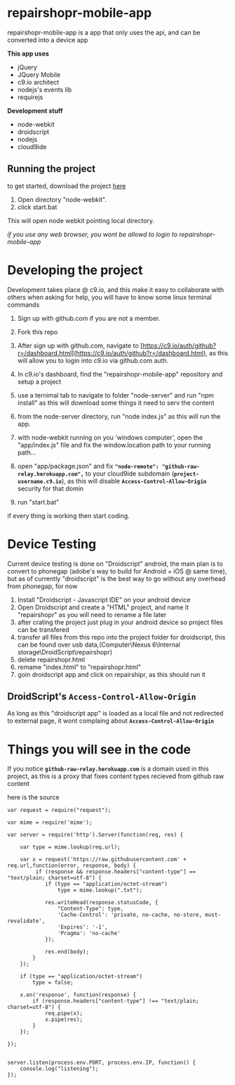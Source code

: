 # repairshopr-mobile-app
repairshopr-mobile-app is a app that only uses the api, and can be converted into a device app

__This app uses__
*  jQuery
*  JQuery Mobile
*  c9.io architect
*  nodejs's events lib
*  requirejs

__Development stuff__
*  node-webkit
*  droidscript
*  nodejs
*  cloud9ide

Running the project
---

to get started, download the project [here](https://github.com/bmatusiak/repairshopr-mobile-app/archive/master.zip)

1. Open directory "node-webkit".
2. click start.bat

This will open node webkit pointing local directory.

*if you use any web browser, you wont be allowd to login to repairshopr-mobile-app*


# Developing the project


Development takes place @ c9.io, and this make it easy to collaborate with others when asking for help, you will have to know some linux terminal commands

1. Sign up with github.com if you are not a member.
2. Fork this repo
3. After sign up with github.com, navigate to [https://c9.io/auth/github?r=/dashboard.html](https://c9.io/auth/github?r=/dashboard.html), as this will allow you to login into c9.io via github.com auth.
4. In c9.io's dashboard, find the "repairshopr-mobile-app" repository and setup a project
5. use a ternimal tab to navigate to folder "node-server" and run "npm install" as this will download some things it need to serv the content
6. from the node-server directory, run "node index.js" as this will run the app.

7. with node-webkit running on you 'windows computer', open the "app/index.js" file and fix the window.location path to your running path... 
8. open "app/package.json" and fix __`"node-remote": "github-raw-relay.herokuapp.com",`__ to your cloud9ide subdomain (__`project-username.c9.io`__), as this will disable __`Access-Control-Allow-Origin`__ security for that domin
9. run "start.bat" 

if every thing is working then start coding.


# Device Testing

Current device testing is done on "Droidscript" android,
the main plan is to convert to phonegap (adobe's way to build for Android + iOS @ same time),
but as of currently "droidscript" is the best way to go without any overhead from phonegap, for now

1. Install "Droidscript - Javascript IDE" on your android device
2. Open Droidscript and create a "HTML" project, and name it "repairshopr" as you will need to rename a file later
3. after crating the project just plug in your android device so project files can be transfered
4. transfer all files from this repo into the project folder for droidscript, this can be found over usb data,(Computer\Nexus 6\Internal storage\DroidScript\repairshopr)
5. delete repairshopr.html
5. remame "index.html" to "repairshopr.html"
6. goin droidscript app and click on repairshipr, as this should run it

## DroidScript's __`Access-Control-Allow-Origin`__

As long as this "droidscript app" is loaded as a local file and not redirected to external page, it wont complaing about __`Access-Control-Allow-Origin`__


# Things you will see in the code

If you notice __`github-raw-relay.herokuapp.com`__ is a domain used in this project, as this is a proxy that fixes content types recieved from github raw content

here is the source
```
var request = require("request");

var mime = require('mime');

var server = require('http').Server(function(req, res) {

    var type = mime.lookup(req.url);

    var x = request('https://raw.githubusercontent.com' + req.url,function(error, response, body) {
         if (response && response.headers["content-type"] == "text/plain; charset=utf-8") {
            if (type == "application/octet-stream")
                type = mime.lookup(".txt");
                
            res.writeHead(response.statusCode, {
                "Content-Type": type,
                'Cache-Control': 'private, no-cache, no-store, must-revalidate',
                'Expires': '-1',
                'Pragma': 'no-cache'
            });

            res.end(body);
        }
    });

    if (type == "application/octet-stream")
        type = false;

    x.on('response', function(response) {
        if (response.headers["content-type"] !== "text/plain; charset=utf-8") {
            req.pipe(x);
            x.pipe(res);
        }
    });

});


server.listen(process.env.PORT, process.env.IP, function() {
    console.log("listening");
});
```





